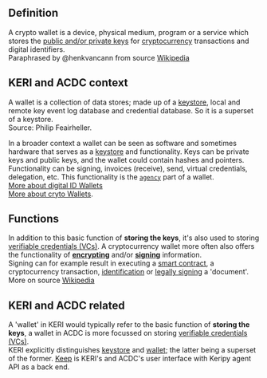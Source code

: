 ## Definition
A crypto wallet is a device, physical medium, program or a service which stores the [public and/or private keys](https://en.wikipedia.org/wiki/Public-key_cryptography) for [cryptocurrency](https://en.wikipedia.org/wiki/Cryptocurrency) transactions and digital identifiers.\
Paraphrased by @henkvancann from source [Wikipedia](https://en.wikipedia.org/wiki/Cryptocurrency_wallet)

## KERI and ACDC context
A wallet is a collection of data stores; made up of a [keystore](keystore.md), local and remote key event log database and credential database. So it is a superset of a keystore.\
Source: Philip Feairheller.

In a broader context a wallet can be seen as software and sometimes hardware that serves as a [keystore](keystore.md) and functionality. Keys can be private keys and public keys, and the wallet could contain hashes and pointers. Functionality can be signing, invoices (receive), send, virtual credentials, delegation, etc. This functionality is the [`agency`](agency) part of a wallet.\
[More about digital ID Wallets](https://www.thalesgroup.com/en/markets/digital-identity-and-security/government/identity/digital-identity-services/digital-id-wallet)\
[More about cryto Wallets](https://cryptocurrencyfacts.com/what-is-a-cryptocurrency-wallet/).

## Functions
In addition to this basic function of **storing the keys**, it's also used to storing [verifiable credentials (VCs)](verifiable-credential-(VC.md)). A cryptocurrency wallet more often also offers the functionality of **[encrypting](https://en.wikipedia.org/wiki/Encrypting)** and/or **[signing](https://en.wikipedia.org/wiki/Digital_signature)** information.\
Signing can for example result in executing a [smart contract](https://en.wikipedia.org/wiki/Smart_contract), a cryptocurrency transaction, [identification](https://en.wikipedia.org/wiki/Digital_signature#Authentication) or [legally signing](https://en.wikipedia.org/wiki/Electronic_signature) a 'document'.\
More on source [Wikipedia](https://en.wikipedia.org/wiki/Cryptocurrency_wallet)

## KERI and ACDC related
A 'wallet' in KERI would typically refer to the basic function of **storing the keys**, a wallet in ACDC is more focussed on storing [verifiable credentials (VCs)](verifiable-credential-(VC.md)).\
KERI explicitly distinguishes [keystore](keystone.md) and [wallet](wallet.md); the latter being a superset of the former. [Keep](keep.md) is KERI's and ACDC's user interface with Keripy agent API as a back end.


